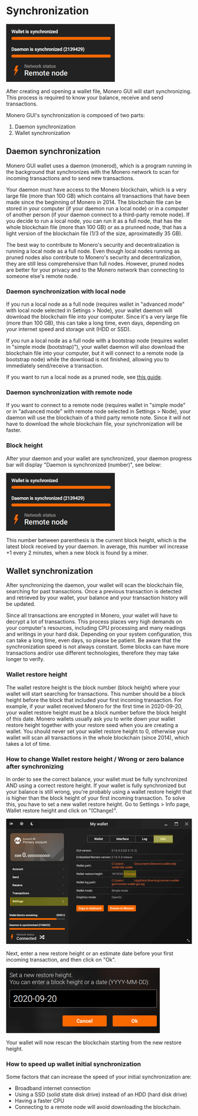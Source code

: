 # Synchronization
![sync_remotenode](../media/sync_remotenode.png)

After creating and opening a wallet file, Monero GUI will start synchronizing. This process is required to know your balance, receive and send transactions.

Monero GUI's synchronization is composed of two parts:
1) Daemon synchronization
2) Wallet synchronization

## Daemon synchronization
Monero GUI wallet uses a daemon (monerod), which is a program running in the background that synchronizes with the Monero network to scan for incoming transactions and to send new transactions.

Your daemon must have access to the Monero blockchain, which is a very large file (more than 100 GB) which contains all transactions that have been made since the beginning of Monero in 2014. The blockchain file can be stored in your computer (if your daemon run a local node) or in a computer of another person (if your daemon connect to a third-party remote node). If you decide to run a local node, you can run it as a full node, that has the whole blockchain file (more than 100 GB) or as a prunned node, that has a light version of the blockchain file (1/3 of the size, aproximatedly 35 GB).

The best way to contribute to Monero's security and decentralization is running a local node as a full node. Even though local nodes running as pruned nodes also contribute to Monero's security and decentralization, they are still less comprehensive than full nodes. However, pruned nodes are better for your privacy and to the Monero network than connecting to someone else's remote node.

### Daemon synchronization with local node
If you run a local node as a full node (requires wallet in "advanced mode" with local node selected in Setings > Node), your wallet daemon will download the blockchain file into your computer. Since it's a very large file (more than 100 GB), this can take a long time, even days, depending on your internet speed and storage unit (HDD or SSD).

If you run a local node as a full node with a bootstrap node (requires wallet in "simple mode (bootstrap)"), your wallet daemon will also download the blockchain file into your computer, but it will connect to a remote node (a bootstrap node) while the download is not finished, allowing you to immediately send/receive a transaction.

If you want to run a local node as a pruned node, see [this guide](https://monero.stackexchange.com/questions/11454/how-do-i-utilize-blockchain-pruning-in-the-gui-monero-wallet-gui).

### Daemon synchronization with remote node
If you want to connect to a remote node (requires wallet in "simple mode" or in "advanced mode" with remote node selected in Settings > Node), your daemon will use the blockchain of a third party remote note. Since it will not have to download the whole blockchain file, your synchronization will be faster.

### Block height
After your daemon and your wallet are synchronized, your daemon progress bar will display "Daemon is synchronized (number)", see below:

![sync_remotenode](../media/sync_remotenode.png)

This number between parenthesis is the current block height, which is the latest block received by your daemon. In average, this number wil increase +1 every 2 minutes, when a new block is found by a miner.

## Wallet synchronization
After synchronizing the daemon, your wallet will scan the blockchain file, searching for past transactions. Once a previous transaction is detected and retrieved by your wallet, your balance and your transaction history will be updated.

Since all transactions are encrypted in Monero, your wallet will have to decrypt a lot of transactions. This process places very high demands on your computer's resources, including CPU processing and many readings and writings in your hard disk. Depending on your system configuration, this can take a long time, even days, so please be patient. Be aware that the synchronization speed is not always constant. Some blocks can have more transactions and/or use different technologies, therefore they may take longer to verify.

### Wallet restore height
The wallet restore height is the block number (block height) where your wallet will start searching for transactions. This number should be a block height before the block that included your first incoming transaction.
For example, if your wallet received Monero for the first time in 2020-09-20, your wallet restore height must be a block number before the block height of this date. Monero wallets usually ask you to write down your wallet restore height together with your restore seed when you are creating a wallet.
You should never set your wallet restore height to 0, otherwise your wallet will scan all transactions in the whole blockchain (since 2014), which takes a lot of time.

### How to change Wallet restore height / Wrong or zero balance after synchronizing
In order to see the correct balance, your wallet must be fully synchronized AND using a correct restore height.
If your wallet is fully synchronized but your balance is still wrong, you're probably using a wallet restore height that is higher than the block height of your first incoming transaction.
To solve this, you have to set a new wallet restore height. Go to Settings > Info page, Wallet restore height and click on "(Change)".

![change_wallet_restore_height](../media/change_wallet_restore_height.png)

Next, enter a new restore height or an estimate date before your first incoming transaction, and then click on "Ok".

![set_new_restore_height](../media/set_new_restore_height.png)

Your wallet will now rescan the blockchain starting from the new restore height.

### How to speed up wallet initial synchronization
Some factors that can increase the speed of your initial synchronization are:
* Broadband internet connection
* Using a SSD (solid state disk drive) instead of an HDD (hard disk drive)
* Having a faster CPU
* Connecting to a remote node will avoid downloading the blockchain.
